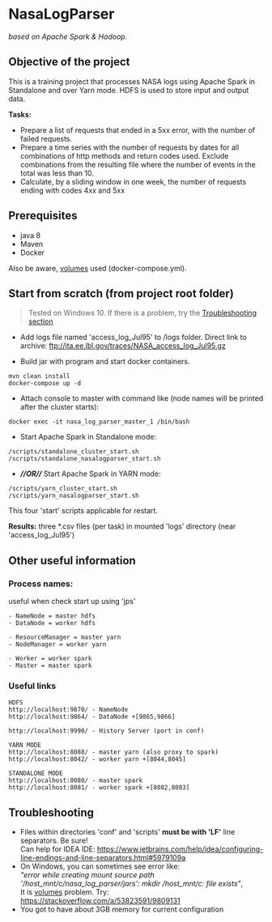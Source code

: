 
# NasaLogParser
_based on Apache Spark  & Hadoop._

## Objective of the project
This is a training project that processes NASA logs using Apache Spark in Standalone and over Yarn mode.
HDFS is used to store input and output data.

**Tasks:**
- Prepare a list of requests that ended in a 5xx error, with the number of failed requests.
- Prepare a time series with the number of requests by dates for all combinations of http methods 
and return codes used. Exclude combinations from the resulting file where the number of events 
in the total was less than 10.
- Calculate, by a sliding window in one week, the number of requests ending with codes 4xx and 5xx

## Prerequisites
- java 8
- Maven 
- Docker

Also be aware, [volumes][1] used (docker-compose.yml).

## Start from scratch (from project root folder)
> Tested on Windows 10. If there is a problem, try the [Troubleshooting section](#troubleshooting)

* Add logs file named 'access_log_Jul95' to /logs folder. Direct link to archive: 
ftp://ita.ee.lbl.gov/traces/NASA_access_log_Jul95.gz

* Build jar with program and start docker containers. 
```shell
mvn clean install 
docker-compose up -d 
```

* Attach console to master with command like (node names will be printed after the cluster starts):
```shell
docker exec -it nasa_log_parser_master_1 /bin/bash
```

* Start Apache Spark in Standalone mode:
```shell
/scripts/standalone_cluster_start.sh
/scripts/standalone_nasalogparser_start.sh
```

* **_//OR//_** Start Apache Spark in YARN mode:
```shell
/scripts/yarn_cluster_start.sh
/scripts/yarn_nasalogparser_start.sh
```

This four 'start' scripts applicable for restart.

**Results:** three *.csv files (per task) in mounted 'logs' directory (near 'access_log_Jul95')


## Other useful information

### Process names:
useful when check start up using 'jps'

    - NameNode = master hdfs
    - DataNode = worker hdfs
    
    - ResourceManager = master yarn
    - NodeManager = worker yarn
    
    - Worker = worker spark
    - Master = master spark

### Useful links
    HDFS
    http://localhost:9870/ - NameNode
    http://localhost:9864/ - DataNode +[9865,9866]
    
    http://localhost:9990/ - History Server (port in conf)
    
    YARN MODE
    http://localhost:8088/ - master yarn (also proxy to spark)
    http://localhost:8042/ - worker yarn +[8044,8045]
    
    STANDALONE MODE
    http://localhost:8080/ - master spark  
    http://localhost:8081/ - worker spark +[8082,8083]


## Troubleshooting
- Files within directories 'conf' and 'scripts' **must be with 'LF'** line separators. Be sure!<br>
Can help for IDEA IDE: https://www.jetbrains.com/help/idea/configuring-line-endings-and-line-separators.html#5979109a
- On Windows, you can sometimes see error like: <br>
_"error while creating mount source path '/host_mnt/c/nasa_log_parser/jars': mkdir /host_mnt/c: file exists"_, <br>
It is [volumes][1] problem. Try:
https://stackoverflow.com/a/53823591/9809131
- You got to have about 3GB memory for current configuration

[1]: https://docs.docker.com/compose/compose-file/#volumes